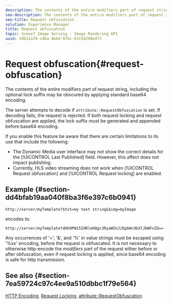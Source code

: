 ```yaml
---
description: The contents of the entire modifiers part of request string, including the optional lock suffix may be obscured by applying standard base64 encoding.
seo-description: The contents of the entire modifiers part of request string, including the optional lock suffix may be obscured by applying standard base64 encoding.
seo-title: Request obfuscation
solution: Experience Manager
title: Request obfuscation
topic: Scene7 Image Serving - Image Rendering API
uuid: 59b12a78-c4ba-4b6d-97bc-63150298ed73
---
```


# Request obfuscation{#request-obfuscation}

The contents of the entire modifiers part of request string, including the optional lock suffix may be obscured by applying standard base64 encoding.

 The server attempts to decode if `attribute::RequestObfuscation` is set. If decoding fails, the request is rejected. If both request locking and request obfuscation are applied, the lock suffix must be generated and appended before base64 encoding.

If you enable this feature be aware that there are certain limitations to its use that include the following:

* The Dynamic Media user interface may not show the correct details for the [!UICONTROL Last Published] field. However, this affect does not impact publishing.
* Currently, HLS video streaming does not work when [!UICONTROL Request obfuscation] and [!UICONTROL Request locking] are enabled.

## Example {#section-dd4bfab19aa040f8ba3f6e397c6b0941}

`http://server/myTemplate?$txt=my text string&$img=myImage`

encodes to:

`http://server/myTemplate?dHh0PW15IHRleHQgc3RyaW5nJiRpbWc9bXlJbWFnZQ==`

Any occurrences of '=', '&', and '%' in value strings must be escaped using '%xx' encoding, before the request is obfuscated. It is not necessary to otherwise http-encode the *modifiers* part of the request either before or after obfuscation, even if request locking is applied, since base64 encoding is safe for http transmission.

## See also {#section-7ea59724c97c4ee9a510dbbc1f79e564}

[HTTP Encoding](../../../../../is-api/http-ref/image-serving-api-ref/c-http-protocol-reference/c-syntax-and-features/r-http-encoding.md#reference-bb34dd13f316462695448acfa8f92df7), [Request Locking](../../../../../is-api/http-ref/image-serving-api-ref/c-http-protocol-reference/c-syntax-and-features/r-request-locking.md#reference-4177193d20774daab0dbf206a927844c), [attribute::RequestObfuscation](../../../../../is-api/image-catalog/image-serving-api-ref/c-image-catalog-reference/c-attributes-reference/r-requestobfuscation.md#reference-730a3330253343f893419ebd52baf0bd) 
